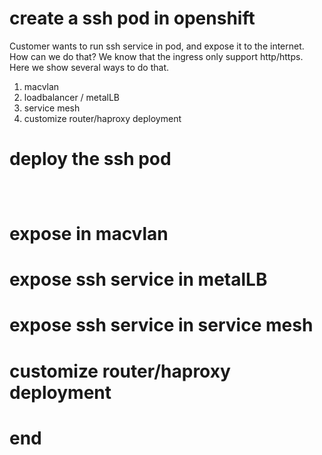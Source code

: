 # create a ssh pod in openshift

Customer wants to run ssh service in pod, and expose it to the internet. How can we do that? We know that the ingress only support http/https. Here we show several ways to do that.

1. macvlan
2. loadbalancer / metalLB
3. service mesh
4. customize router/haproxy deployment

# deploy the ssh pod

```bash




```

# expose in macvlan


# expose ssh service in metalLB


# expose ssh service in service mesh


# customize router/haproxy deployment


# end